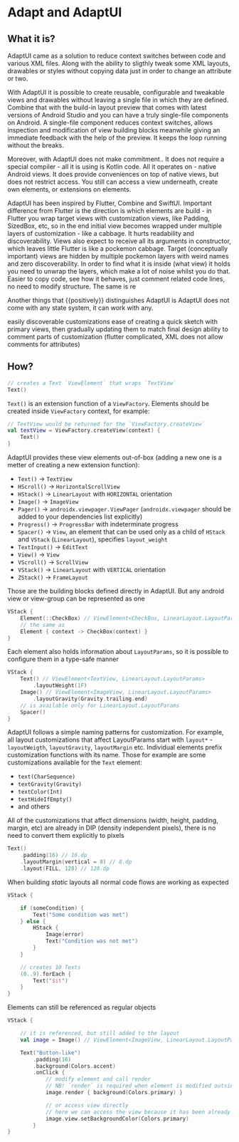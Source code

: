 # Adapt and AdaptUI

## What it is?

AdaptUI came as a solution to reduce context switches between code and various XML files. Along with
the ability to sligthly tweak some XML layouts, drawables or styles without copying data just in
order to change an attribute or two.

With AdaptUI it is possible to create reusable, configurable and tweakable views and drawables
without leaving a single file in which they are defined. Combine that with the build-in layout
preview that comes with latest versions of Android Studio and you can have a truly single-file
components on Android. A single-file component reduces context switches, allows inspection and
modification of view building blocks meanwhile giving an immediate feedback with the help of the
preview. It keeps the loop running without the breaks.

Moreover, with AdaptUI does not make commitment.. It does not require a special compiler - all it is
using is Kotlin code. All it operates on - native Android views. It does provide conveniences on top
of native views, but does not restrict access. You still can access a view underneath, create own
elements, or extensions on elements.

AdaptUI has been inspired by Flutter, Combine and SwiftUI. Important difference from Flutter is the
direction is which elements are build - in Flutter you wrap target views with customization views,
like Padding, SizedBox, etc, so in the end initial view becomes wrapped under multiple layers of
customization - like a cabbage. It hurts readability and discoverability. Views also expect to
receive all its arguments in constructor, which leaves little Flutter is like a pockemon cabbage.
Target (conceptually important)
views are hidden by multiple pockemon layers with weird names and zero discoverability. In order to
find what it is inside (what view)
it holds you need to unwrap the layers, which make a lot of noise whilst you do that. Easier to copy
code, see how it behaves, just comment related code lines, no need to modify structure. The same is
re

Another things that {{positively}} distinguishes AdaptUI is AdaptUI does not come with any state
system, it can work with any.

easily discoverable customizations ease of creating a quick sketch with primary views, then
gradually updating them to match final design ability to comment parts of customization (flutter
complicated, XML does not allow comments for attributes)

## How?

```kotlin
// creates a Text `ViewElement` that wraps `TextView`
Text()
```

`Text()` is an extension function of a `ViewFactory`. Elements should be created
inside `ViewFactory` context, for example:

```kotlin
// TextView would be returned for the `ViewFactory.createView`
val textView = ViewFactory.createView(context) {
    Text()
}
```

AdaptUI provides these view elements out-of-box (adding a new one is a metter of creating a new
extension function):

* `Text()` -> `TextView`
* `HScroll()` -> `HorizontalScrollView`
* `HStack()` -> `LinearLayout` with `HORIZONTAL` orientation
* `Image()` -> `ImageView`
* `Pager()` -> `androidx.viewpager.ViewPager` (`androidx.viewpager` should be added to your
  dependencies list explicitly)
* `Progress()` -> `ProgressBar` with indeterminate progress
* `Spacer()` -> `View`, an element that can be used only as a child of `HStack`
  and `VStack` (`LinearLayout`), specifies `layout_weight`
* `TextInput()` -> `EditText`
* `View()` -> `View`
* `VScroll()` -> `ScrollView`
* `VStack()` -> `LinearLayout` with `VERTICAL` orientation
* `ZStack()` -> `FrameLayout`

Those are the building blocks defined directly in AdaptUI. But any android view or view-group can be
represented as one

```kotlin
VStack {
    Element(::CheckBox) // ViewElement<CheckBox, LinearLayout.LayoutParams>
    // the same as
    Element { context -> CheckBox(context) }
}
```

Each element also holds information about `LayoutParams`, so it is possible to configure them in a
type-safe manner

```kotlin
VStack {
    Text() // ViewElement<TextView, LinearLayout.LayoutParams>
        .layoutWeight(1F)
    Image() // ViewElement<ImageView, LinearLayout.LayoutParams>
        .layoutGravity(Gravity.trailing.end)
    // is available only for LinearLayout.LayoutParams
    Spacer()
}
```

AdaptUI follows a simple naming patterns for customization. For example, all layout customizations
that affect LayoutParams start with `layout*` -
`layoutWeigth`, `layoutGravity`, `layoutMargin` etc. Individual elements prefix customization
functions with its name. Those for example are some customizations available for the `Text` element:

* `text(CharSequence)`
* `textGravity(Gravity)`
* `textColor(Int)`
* `textHideIfEmpty()`
* and others

All of the customizations that affect dimensions
(width, height, padding, margin, etc) are already in DIP (density independent pixels), there is no
need to convert them explicitly to pixels

```kotlin
Text()
    .padding(16) // 16.dp
    .layoutMargin(vertical = 8) // 8.dp
    .layout(FILL, 128) // 128.dp
```

When building _static_ layouts all normal code flows are working as expected

```kotlin
VStack {

    if (someCondition) {
        Text("Some condition was met")
    } else {
        HStack {
            Image(error)
            Text("Condition was not met")
        }
    }

    // creates 10 Texts
    (0..9).forEach {
        Text("$it")
    }
}
```

Elements can still be referenced as regular objects

```kotlin
VStack {

    // it is referenced, but still added to the layout
    val image = Image() // ViewElement<ImageView, LinearLayout.LayoutParams>

    Text("Button-like")
        .padding(16)
        .background(Colors.accent)
        .onClick {
            // modify element and call render
            // NB! `render` is required when element is modified outside view-building phase
            image.render { background(Colors.primary) }

            // or access view directly
            // here we can access the view because it has been already initialized
            image.view.setBackgroundColor(Colors.primary)
        }
}
```



